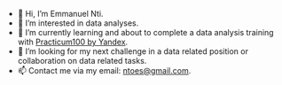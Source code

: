 - 👋 Hi, I’m Emmanuel Nti.
- 👀 I’m interested in data analyses.
- 🌱 I’m currently learning and about to complete a data analysis training with [Practicum100 by Yandex](https://www.practicum100.com/).
- 💞️ I’m looking for my next challenge in a data related position or collaboration on data related tasks. 
- 📫 Contact me via my email: ntoes@gmail.com.

<!---
Emmanuel-Nti/Emmanuel-Nti is a ✨ special ✨ repository because its `README.md` (this file) appears on your GitHub profile.
You can click the Preview link to take a look at your changes.
--->
